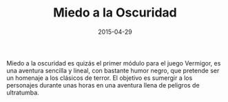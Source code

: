 ﻿---
title: Miedo a la Oscuridad
summary: "Un rescate afortunado lleva a los pjs a introducirse en una historia donde se ven involucradas la ambición, la traición y oscuros poderes mágicos."

authors:
  - Jose Manuel Palacios
date: 2015-04-29
type: post
categories:
- Vermigor
tags:
- vermigor
- castillo
- terror
- conspiraciones
minlevels: "4"
maxlevels: "6"
prices: gratis
session: "2"
mincharacters: "1"
maxcharacters: "5"
eval: oficial
cover: "miedoalaoscuridad.jpg"
download: "miedoalaoscuridad.pdf"
moreinfo: "https://holocubierta.com/catalog/rpgs-cat/25-catalogo-lamarca/33-aventuras-en-la-marca-del-este"
license: "OGL"
draft: false

---

Miedo a la oscuridad es quizás el primer módulo para el juego Vermigor, es una aventura sencilla y lineal, con bastante humor negro, que pretende ser un homenaje a los clásicos de terror.
El objetivo es sumergir a los personajes durante unas horas en una aventura llena de peligros de ultratumba.
